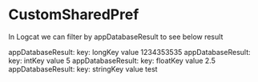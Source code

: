 ﻿# CustomSharedPref
 
In Logcat we can filter by appDatabaseResult to see below result

appDatabaseResult: key: longKey value 1234353535
appDatabaseResult: key: intKey value 5
appDatabaseResult: key: floatKey value 2.5
appDatabaseResult: key: stringKey value test

